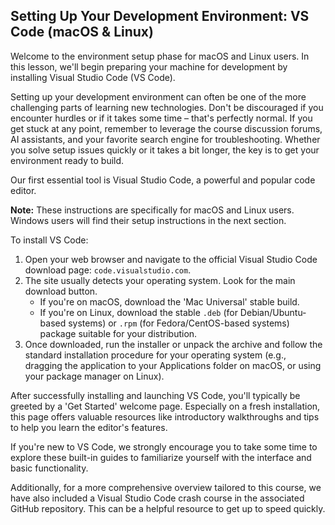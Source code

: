 ## Setting Up Your Development Environment: VS Code (macOS & Linux)

Welcome to the environment setup phase for macOS and Linux users. In this lesson, we'll begin preparing your machine for development by installing Visual Studio Code (VS Code).

Setting up your development environment can often be one of the more challenging parts of learning new technologies. Don't be discouraged if you encounter hurdles or if it takes some time – that's perfectly normal. If you get stuck at any point, remember to leverage the course discussion forums, AI assistants, and your favorite search engine for troubleshooting. Whether you solve setup issues quickly or it takes a bit longer, the key is to get your environment ready to build.

Our first essential tool is Visual Studio Code, a powerful and popular code editor.

**Note:** These instructions are specifically for macOS and Linux users. Windows users will find their setup instructions in the next section.

To install VS Code:

1.  Open your web browser and navigate to the official Visual Studio Code download page: `code.visualstudio.com`.
2.  The site usually detects your operating system. Look for the main download button.
    *   If you're on macOS, download the 'Mac Universal' stable build.
    *   If you're on Linux, download the stable `.deb` (for Debian/Ubuntu-based systems) or `.rpm` (for Fedora/CentOS-based systems) package suitable for your distribution.
3.  Once downloaded, run the installer or unpack the archive and follow the standard installation procedure for your operating system (e.g., dragging the application to your Applications folder on macOS, or using your package manager on Linux).

After successfully installing and launching VS Code, you'll typically be greeted by a 'Get Started' welcome page. Especially on a fresh installation, this page offers valuable resources like introductory walkthroughs and tips to help you learn the editor's features.

If you're new to VS Code, we strongly encourage you to take some time to explore these built-in guides to familiarize yourself with the interface and basic functionality.

Additionally, for a more comprehensive overview tailored to this course, we have also included a Visual Studio Code crash course in the associated GitHub repository. This can be a helpful resource to get up to speed quickly.